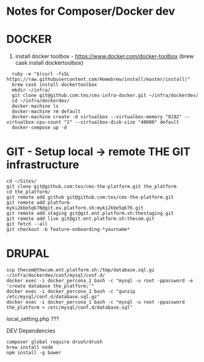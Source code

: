# Notes for Composer/Docker dev

# DOCKER

  1.  install docker toolbox - https://www.docker.com/docker-toolbox (brew cask install dockertoolbox)

```
  ruby -e "$(curl -fsSL https://raw.githubusercontent.com/Homebrew/install/master/install)"
  brew cask install dockertoolbox
  mkdir ~/infra/
  git clone git@github.com:tes/cms-infra-docker.git ~/infra/dockerdev/
  cd ~/infra/dockerdev/
  docker-machine ls
  docker-machine rm default
  docker-machine create -d virtualbox --virtualbox-memory "8192" --virtualbox-cpu-count "2" --virtualbox-disk-size "40000" default
  docker-compose up -d
```


# GIT - Setup local -> remote THE GIT infrastructure
```
cd ~/Sites/
git clone git@github.com:tes/cms-the-platform.git the_platform
cd the_platform/
git remote add github git@github.com:tes/cms-the-platform.git
git remote add platform myki2kbe5qk76@git.eu.platform.sh:myki2kbe5qk76.git
git remote add staging git@git.ent.platform.sh:thestaging.git
git remote add live git@git.ent.platform.sh:thecom.git
git fetch --all
git checkout -b feature-onboarding-*yourname*

```

# DRUPAL
```
scp thecom@thecom.ent.platform.sh:/tmp/database.sql.gz ~/infra/dockerdev/conf/mysql/conf.d/
docker exec -i docker_percona_1 bash -c "mysql -u root -ppassword -e 'create database the_platform;'"
docker exec -i docker_percona_1 bash -c "gunzip /etc/mysql/conf.d/database.sql.gz"
docker exec -i docker_percona_1 bash -c "mysql -u root -ppassword the_platform < /etc/mysql/conf.d/database.sql"

```
local_setting.php ???

DEV Dependencies

```
composer global require drush/drush
brew install node
npm install -g bower
```
